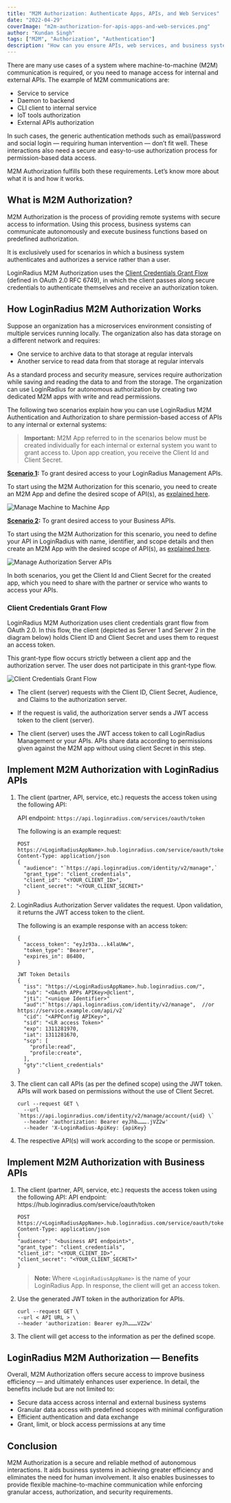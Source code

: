 ```yaml
---
title: "M2M Authorization: Authenticate Apps, APIs, and Web Services"
date: "2022-04-29"
coverImage: "m2m-authorization-for-apis-apps-and-web-services.png"
author: "Kundan Singh"
tags: ["M2M", "Authorization", "Authentication"]
description: "How can you ensure APIs, web services, and business systems communicate and access the information securely without human intervention? The answer is machine-to-machine (M2M) authorization."
---
```


There are many use cases of a system where machine-to-machine (M2M) communication is required, or you need to manage access for internal and external APIs. The example of M2M communications are:

- Service to service
- Daemon to backend
- CLI client to internal service
- IoT tools authorization
- External APIs authorization

In such cases, the generic authentication methods such as email/password and social login — requiring human intervention — don’t fit well. These interactions also need a secure and easy-to-use authorization process for permission-based data access.

M2M Authorization fulfills both these requirements. Let’s know more about what it is and how it works.

## What is M2M Authorization?

M2M Authorization is the process of providing remote systems with secure access to information. Using this process, business systems can communicate autonomously and execute business functions based on predefined authorization.

It is exclusively used for scenarios in which a business system authenticates and authorizes a service rather than a user.

LoginRadius M2M Authorization uses the [Client Credentials Grant Flow](#client-credentials-grant-flow) (defined in OAuth 2.0 RFC 6749), in which the client passes along secure credentials to authenticate themselves and receive an authorization token.

## How LoginRadius M2M Authorization Works

Suppose an organization has a microservices environment consisting of multiple services running locally. The organization also has data storage on a different network and requires:

- One service to archive data to that storage at regular intervals
- Another service to read data from that storage at regular intervals

As a standard process and security measure, services require authorization while saving and reading the data to and from the storage. The organization can use LoginRadius for autonomous authorization by creating two dedicated M2M apps with write and read permissions.

The following two scenarios explain how you can use LoginRadius M2M Authentication and Authorization to share permission-based access of APIs to any internal or external systems:

> **Important:** M2M App referred to in the scenarios below must be created individually for each internal or external system you want to grant access to. Upon app creation, you receive the Client Id and Client Secret.

**[Scenario 1](#implement-m2m-authorization-with-loginradius-apis):** To grant desired access to your LoginRadius Management APIs.

To start using the M2M Authorization for this scenario, you need to create an M2M App and define the desired scope of API(s), as [explained here](https://www.loginradius.com/docs/api/v2/single-sign-on/Machine-to-Machine/overview/#adminconsoleconfigurationformmauthentication3).

![Manage Machine to Machine App](manage-machine-to-machine-app.png)

**[Scenario 2](#implement-m2m-authorization-with-business-apis):** To grant desired access to your Business APIs.

To start using the M2M Authorization for this scenario, you need to define your API in LoginRadius with name, identifier, and scope details and then create an M2M App with the desired scope of API(s), as [explained here](https://www.loginradius.com/docs/api/v2/single-sign-on/Machine-to-Machine/overview/#adminconsoleconfigurationformmauthentication3). 

![Manage Authorization Server APIs](manage-authorization-server-apis.png)

In both scenarios, you get the Client Id and Client Secret for the created app, which you need to share with the partner or service who wants to access your APIs.

### Client Credentials Grant Flow
LoginRadius M2M Authorization uses client credentials grant flow from OAuth 2.0. In this flow, the client (depicted as Server 1 and Server 2 in the diagram below) holds Client ID and Client Secret and uses them to request an access token.

This grant-type flow occurs strictly between a client app and the authorization server. The user does not participate in this grant-type flow.

![Client Credentials Grant Flow](client-credentials-grant-flow.png)

- The client (server) requests with the Client ID, Client Secret, Audience, and Claims to the authorization server.

- If the request is valid, the authorization server sends a JWT access token to the client (server). 

- The client (server) uses the JWT access token to call LoginRadius Management or your APIs. APIs share data according to permissions given against the M2M app without using client Secret in this step.

## Implement M2M Authorization with LoginRadius APIs
1. The client (partner, API, service, etc.) requests the access token using the following API:
  
    API endpoint: `https://api.loginradius.com/services/oauth/token`

    The following is an example request:

    ```
    POST https://<LoginRadiusAppName>.hub.loginradius.com/service/oauth/token
    Content-Type: application/json
    {
      "audience": "`https://api.loginradius.com/identity/v2/manage",`
      "grant_type": "client_credentials",
      "client_id": "<YOUR_CLIENT_ID>",
      "client_secret": "<YOUR_CLIENT_SECRET>"
    }
    ```

2. LoginRadius Authorization Server validates the request. Upon validation, it returns the JWT access token to the client.
 
    The following is an example response with an access token:

    ```
    {
      "access_token": "eyJz93a...k4laUWw",
      "token_type": "Bearer",
      "expires_in": 86400,
    }
    
    JWT Token Details
    {
      "iss": "https://<LoginRadiusAppName>.hub.loginradius.com/",
      "sub": "<OAuth APPs APIKey>@client",
      "jti": "<unique Identifier>"
      "aud":"`https://api.loginradius.com/identity/v2/manage",  //or https://service.example.com/api/v2`
      "cid": "<APPConfig APIKey>",
      "sid": "<LR access Token>"  
      "exp": 1311281970,
      "iat": 1311281670,
      "scp": [
        "profile:read",
        "profile:create",
      ],
      "gty":"client_credentials"
    }
    ```

3. The client can call APIs (as per the defined scope) using the JWT token. APIs will work based on permissions without the use of Client Secret.

    ```
    curl --request GET \
      --url `https://api.loginradius.com/identity/v2/manage/account/{uid} \`
      --header 'authorization: Bearer eyJhb……….jVZ2w'
      --header 'X-LoginRadius-ApiKey: {apiKey}
    ```
 
4. The respective API(s) will work according to the scope or permission.

## Implement M2M Authorization with Business APIs 
1. The client (partner, API, service, etc.) requests the access token using the following API:
API endpoint: https://<LoginRadiusAppName>hub.loginradius.com/service/oauth/token

    ```
    POST https://<LoginRadiusAppName>.hub.loginradius.com/service/oauth/token
    Content-Type: application/json
    {
    "audience": "<business API endpoint>",
    "grant_type": "client_credentials",
    "client_id": "<YOUR_CLIENT_ID>",
    "client_secret": "<YOUR_CLIENT_SECRET>"
    }
    ```
    
    > **Note:** Where `<LoginRadiusAppName>` is the name of your LoginRadius App.
    In response, the client will get an access token. 

2. Use the generated JWT token in the authorization for APIs.

    ```
    curl --request GET \
    --url < API URL > \
    --header 'authorization: Bearer eyJh………VZ2w'
    ```
  
3. The client will get access to the information as per the defined scope.
 
## LoginRadius M2M Authorization — Benefits

Overall, M2M Authorization offers secure access to improve business efficiency — and ultimately enhances user experience. In detail, the benefits include but are not limited to:

- Secure data access across internal and external business systems
- Granular data access with predefined scopes with minimal configuration
- Efficient authentication and data exchange 
- Grant, limit, or block access permissions at any time

## Conclusion

M2M Authorization is a secure and reliable method of autonomous interactions. It aids business systems in achieving greater efficiency and eliminates the need for human involvement. It also enables businesses to provide flexible machine-to-machine communication while enforcing granular access, authorization, and security requirements.

